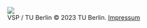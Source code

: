 <footer>
<div class="container">
  <div class="logos">
      <img src="https://svn.vsp.tu-berlin.de/repos/public-svn/matsim/scenarios/countries//de/duesseldorf/projects/komodnext/website/logos/TU.svg"/>
  </div>

  <div class="menu">
    VSP / TU Berlin
    © 2023 TU Berlin. <a href="https://vsp.berlin/impressum">Impressum</a>
  </div>
</div>

</footer>